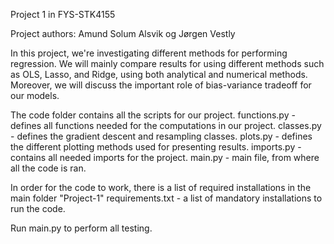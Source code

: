 Project 1 in FYS-STK4155

Project authors: Amund Solum Alsvik og Jørgen Vestly

In this project, we're investigating different methods for performing regression.
We will mainly compare results for using different methods such as OLS, Lasso, and Ridge, using both analytical and numerical methods.
Moreover, we will discuss the important role of bias-variance tradeoff for our models.

The code folder contains all the scripts for our project.
functions.py - defines all functions needed for the computations in our project.
classes.py - defines the gradient descent and resampling classes.
plots.py - defines the different plotting methods used for presenting results.
imports.py - contains all needed imports for the project.
main.py - main file, from where all the code is ran.

In order for the code to work, there is a list of required installations in the main folder "Project-1"
requirements.txt - a list of mandatory installations to run the code.

Run main.py to perform all testing.
